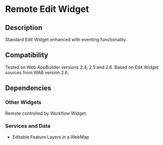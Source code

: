 # Remote Edit Widget

## Description

Standard Edit Widget enhanced with eventing functionality.

## Compatibility

Tested on Web AppBuilder versions 2.4, 2.5 and 2.6.
Based on Edit Widget sources from WAB version 2.6.

## Dependencies

### Other Widgets

Remote controlled by Workflow Widget.

### Services and Data

* Editable Feature Layers in a WebMap